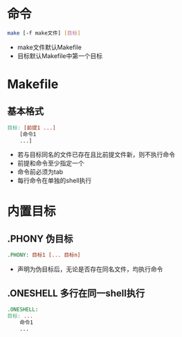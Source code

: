 # 命令
```sh
make [-f make文件] [目标]
```
* make文件默认Makefile
* 目标默认Makefile中第一个目标
# Makefile
## 基本格式
```Makefile
目标: [前提1 ...]
    [命令1
    ...]
```
* 若与目标同名的文件已存在且比前提文件新，则不执行命令
* 前提和命令至少指定一个
* 命令前必须为tab
* 每行命令在单独的shell执行
# 内置目标
## .PHONY 伪目标
```Makefile
.PHONY: 目标1 [... 目标n]
```
* 声明为伪目标后，无论是否存在同名文件，均执行命令
## .ONESHELL 多行在同一shell执行
```Makefile
.ONESHELL:
目标: ...
    命令1
    ...
```
